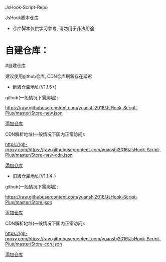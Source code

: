 JsHook-Script-Repo

JsHook脚本仓库

- 仓库脚本仅供学习参考, 请勿用于非法用途

# 自建仓库：
#自建仓库

建议使用github仓库, CDN仓库刷新存在延迟

- 新版仓库地址(V1.1.5+)

github(一般情况下需爬墙):

https://raw.githubusercontent.com/yuanshi2016/JsHook-Script-Plus/master/Store-new.json

[添加仓库](jshook://store?url=https://raw.githubusercontent.com/yuanshi2016/JsHook-Script-Plus/master/Store-new.json)

CDN解析地址(一般情况下国内正常访问):

https://gh-proxy.com/https://raw.githubusercontent.com/yuanshi2016/JsHook-Script-Plus/master/Store-new-cdn.json

[添加仓库](jshook://store?url=https://gh-proxy.com/https://raw.githubusercontent.com/yuanshi2016/JsHook-Script-Plus/master/Store-new-cdn.json)

- 旧版仓库地址(V1.1.4-)

github(一般情况下需爬墙):

https://raw.githubusercontent.com/yuanshi2016/JsHook-Script-Plus/master/Store.json

[添加仓库](jshook://store?url=https://raw.githubusercontent.com/yuanshi2016/JsHook-Script-Plus/master/Store.json)

CDN解析地址(一般情况下国内正常访问):

https://gh-proxy.com/https://raw.githubusercontent.com/yuanshi2016/JsHook-Script-Plus/master/Store-cdn.json

[添加仓库](jshook://store?url=https://gh-proxy.com/https://raw.githubusercontent.com/yuanshi2016/JsHook-Script-Plus/master/Store-cdn.json)

